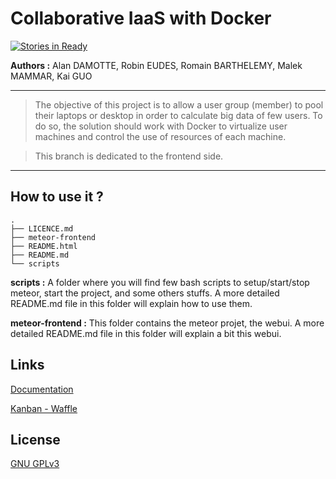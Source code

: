 Collaborative IaaS with Docker
==============================

[![Stories in Ready](https://badge.waffle.io/EudesRobin/iaas-collaboratif.png?label=ready&title=Ready)](https://waffle.io/EudesRobin/iaas-collaboratif)

**Authors :** 
Alan DAMOTTE, Robin EUDES, Romain BARTHELEMY, Malek MAMMAR, Kai GUO


----------
> The objective of this project is to allow a user group (member) to pool their laptops or desktop in order to calculate big data of few users. To do so, the solution should work with Docker to virtualize user machines and control the use of resources of each machine.

> This branch is dedicated to the frontend side.
----------

How to use it ?
---------------
    .
    ├── LICENCE.md
    ├── meteor-frontend
    ├── README.html
    ├── README.md
    └── scripts

**scripts :**
A folder where you will find few bash scripts to setup/start/stop meteor, start the project, and some others stuffs. A more detailed README.md file in this folder will explain how to use them.

**meteor-frontend :**
This folder contains the meteor projet, the webui. A more detailed README.md file in this folder will explain a bit this webui.


Links
-------
[Documentation](http://air.imag.fr/index.php/Projets-2015-2016-IaaS_Docker)

[Kanban - Waffle](https://waffle.io/EudesRobin/iaas-collaboratif)

License
-------
[GNU GPLv3](https://www.gnu.org/licenses/gpl-3.0.fr.html)
